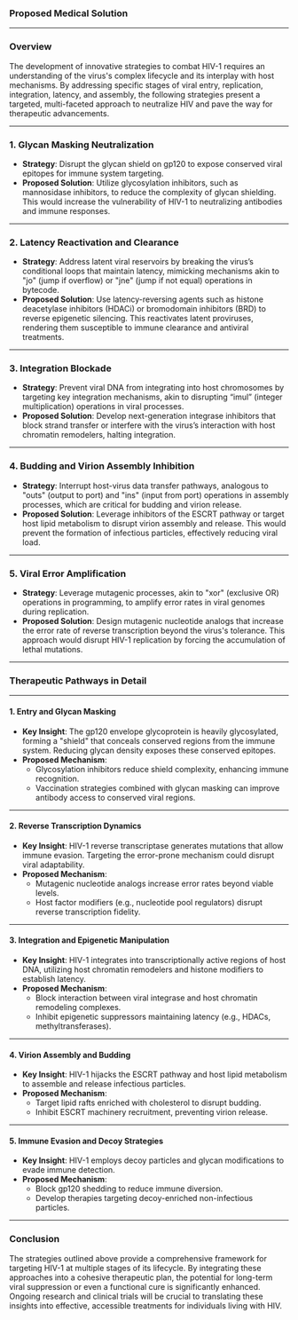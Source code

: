 ### **Proposed Medical Solution**

---

### **Overview**
The development of innovative strategies to combat HIV-1 requires an understanding of the virus's complex lifecycle and its interplay with host mechanisms. By addressing specific stages of viral entry, replication, integration, latency, and assembly, the following strategies present a targeted, multi-faceted approach to neutralize HIV and pave the way for therapeutic advancements.

---

### **1. Glycan Masking Neutralization**
- **Strategy**: Disrupt the glycan shield on gp120 to expose conserved viral epitopes for immune system targeting.
- **Proposed Solution**: Utilize glycosylation inhibitors, such as mannosidase inhibitors, to reduce the complexity of glycan shielding. This would increase the vulnerability of HIV-1 to neutralizing antibodies and immune responses.

---

### **2. Latency Reactivation and Clearance**
- **Strategy**: Address latent viral reservoirs by breaking the virus’s conditional loops that maintain latency, mimicking mechanisms akin to "jo" (jump if overflow) or "jne" (jump if not equal) operations in bytecode.
- **Proposed Solution**: Use latency-reversing agents such as histone deacetylase inhibitors (HDACi) or bromodomain inhibitors (BRD) to reverse epigenetic silencing. This reactivates latent proviruses, rendering them susceptible to immune clearance and antiviral treatments.

---

### **3. Integration Blockade**
- **Strategy**: Prevent viral DNA from integrating into host chromosomes by targeting key integration mechanisms, akin to disrupting “imul” (integer multiplication) operations in viral processes.
- **Proposed Solution**: Develop next-generation integrase inhibitors that block strand transfer or interfere with the virus’s interaction with host chromatin remodelers, halting integration.

---

### **4. Budding and Virion Assembly Inhibition**
- **Strategy**: Interrupt host-virus data transfer pathways, analogous to "outs" (output to port) and "ins" (input from port) operations in assembly processes, which are critical for budding and virion release.
- **Proposed Solution**: Leverage inhibitors of the ESCRT pathway or target host lipid metabolism to disrupt virion assembly and release. This would prevent the formation of infectious particles, effectively reducing viral load.

---

### **5. Viral Error Amplification**
- **Strategy**: Leverage mutagenic processes, akin to "xor" (exclusive OR) operations in programming, to amplify error rates in viral genomes during replication.
- **Proposed Solution**: Design mutagenic nucleotide analogs that increase the error rate of reverse transcription beyond the virus's tolerance. This approach would disrupt HIV-1 replication by forcing the accumulation of lethal mutations.

---

### **Therapeutic Pathways in Detail**

---

#### **1. Entry and Glycan Masking**
- **Key Insight**: The gp120 envelope glycoprotein is heavily glycosylated, forming a "shield" that conceals conserved regions from the immune system. Reducing glycan density exposes these conserved epitopes.
- **Proposed Mechanism**:
  - Glycosylation inhibitors reduce shield complexity, enhancing immune recognition.
  - Vaccination strategies combined with glycan masking can improve antibody access to conserved viral regions.

---

#### **2. Reverse Transcription Dynamics**
- **Key Insight**: HIV-1 reverse transcriptase generates mutations that allow immune evasion. Targeting the error-prone mechanism could disrupt viral adaptability.
- **Proposed Mechanism**:
  - Mutagenic nucleotide analogs increase error rates beyond viable levels.
  - Host factor modifiers (e.g., nucleotide pool regulators) disrupt reverse transcription fidelity.

---

#### **3. Integration and Epigenetic Manipulation**
- **Key Insight**: HIV-1 integrates into transcriptionally active regions of host DNA, utilizing host chromatin remodelers and histone modifiers to establish latency.
- **Proposed Mechanism**:
  - Block interaction between viral integrase and host chromatin remodeling complexes.
  - Inhibit epigenetic suppressors maintaining latency (e.g., HDACs, methyltransferases).

---

#### **4. Virion Assembly and Budding**
- **Key Insight**: HIV-1 hijacks the ESCRT pathway and host lipid metabolism to assemble and release infectious particles.
- **Proposed Mechanism**:
  - Target lipid rafts enriched with cholesterol to disrupt budding.
  - Inhibit ESCRT machinery recruitment, preventing virion release.

---

#### **5. Immune Evasion and Decoy Strategies**
- **Key Insight**: HIV-1 employs decoy particles and glycan modifications to evade immune detection.
- **Proposed Mechanism**:
  - Block gp120 shedding to reduce immune diversion.
  - Develop therapies targeting decoy-enriched non-infectious particles.

---

### **Conclusion**
The strategies outlined above provide a comprehensive framework for targeting HIV-1 at multiple stages of its lifecycle. By integrating these approaches into a cohesive therapeutic plan, the potential for long-term viral suppression or even a functional cure is significantly enhanced. Ongoing research and clinical trials will be crucial to translating these insights into effective, accessible treatments for individuals living with HIV.
